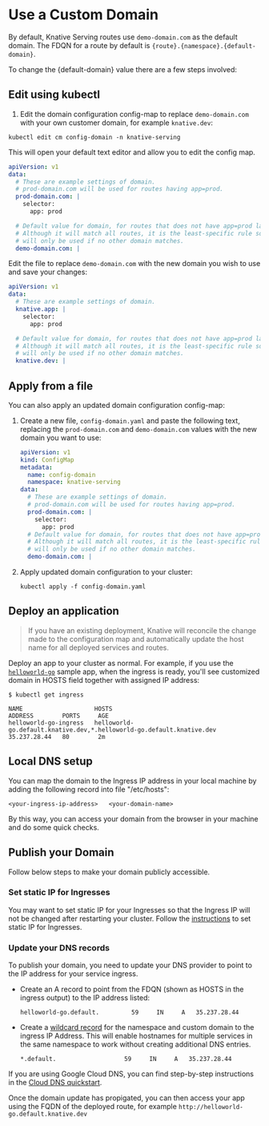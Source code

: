 # Use a Custom Domain

By default, Knative Serving routes use `demo-domain.com` as the default domain.
The FDQN for a route by default is `{route}.{namespace}.{default-domain}`.

To change the {default-domain} value there are a few steps involved:

## Edit using kubectl

1. Edit the domain configuration config-map to replace `demo-domain.com` 
   with your own customer domain, for example `knative.dev`:

```shell
kubectl edit cm config-domain -n knative-serving
```

This will open your default text editor and allow you to edit the config map. 

```yaml
apiVersion: v1
data:
  # These are example settings of domain.
  # prod-domain.com will be used for routes having app=prod.
  prod-domain.com: |
    selector:
      app: prod

  # Default value for domain, for routes that does not have app=prod labels.
  # Although it will match all routes, it is the least-specific rule so it
  # will only be used if no other domain matches.
  demo-domain.com: |
```

Edit the file to replace `demo-domain.com` with the new domain you wish to use 
and save your changes:

```yaml
apiVersion: v1
data:
  # These are example settings of domain.
  knative.app: |
    selector:
      app: prod

  # Default value for domain, for routes that does not have app=prod labels.
  # Although it will match all routes, it is the least-specific rule so it
  # will only be used if no other domain matches.
  knative.dev: |
```

## Apply from a file

You can also apply an updated domain configuration config-map:

1. Create a new file, `config-domain.yaml` and paste the following text,
   replacing the `prod-domain.com` and `demo-domain.com` values with the new
   domain you want to use:

    ```yaml
    apiVersion: v1
    kind: ConfigMap
    metadata:
      name: config-domain
      namespace: knative-serving
    data:
      # These are example settings of domain.
      # prod-domain.com will be used for routes having app=prod.
      prod-domain.com: |
        selector:
          app: prod
      # Default value for domain, for routes that does not have app=prod labels.
      # Although it will match all routes, it is the least-specific rule so it
      # will only be used if no other domain matches.
      demo-domain.com: |
    ```

2. Apply updated domain configuration to your cluster:

    ```shell
    kubectl apply -f config-domain.yaml
    ```

## Deploy an application

> If you have an existing deployment, Knative will reconcile the change made to
> the configuration map and automatically update the host name for all deployed
> services and routes.


Deploy an app to your cluster as normal. For example, if you use the 
[`helloworld-go`](./samples/helloworld-go/README.md) sample app, when the 
ingress is ready, you'll see customized domain in HOSTS field together with 
assigned IP address:

```shell
$ kubectl get ingress

NAME                    HOSTS                                                                   ADDRESS        PORTS     AGE
helloworld-go-ingress   helloworld-go.default.knative.dev,*.helloworld-go.default.knative.dev   35.237.28.44   80        2m
```

## Local DNS setup
You can map the domain to the Ingress IP address in your local machine by 
adding the following record into file "/etc/hosts":
```
<your-ingress-ip-address>   <your-domain-name>
```
By this way, you can access your domain from the browser in your machine and
 do some quick checks.

## Publish your Domain

Follow below steps to make your domain publicly accessible.

### Set static IP for Ingresses
You may want to set static IP for your Ingresses so that the Ingress IP will
 not be changed after restarting your cluster.
Follow the [instructions](https://github.com/knative/serving/blob/master/docs/setting-up-ingress-static-ip.md) to set static IP for Ingresses.

### Update your DNS records

To publish your domain, you need to update your DNS provider to point to the 
IP address for your service ingress.

* Create an A record to point from the FDQN (shown as HOSTS in the ingress 
  output) to the IP address listed:
  
    ```dns
    helloworld-go.default.         59     IN     A   35.237.28.44
    ```

* Create a [wildcard record](https://support.google.com/domains/answer/4633759)
  for the namespace and custom domain to the ingress IP Address. This will 
  enable hostnames for multiple services in the same namespace to work without
  creating additional DNS entries.

    ```dns
    *.default.                   59     IN     A   35.237.28.44
    ```

If you are using Google Cloud DNS, you can find step-by-step instructions
in the [Cloud DNS quickstart](https://cloud.google.com/dns/quickstart).


Once the domain update has propigated, you can then access your app using 
the FQDN of the deployed route, for example
`http://helloworld-go.default.knative.dev`
